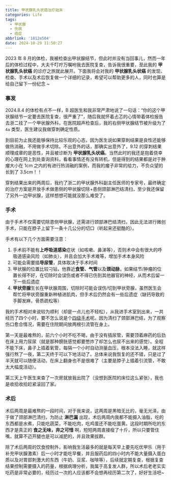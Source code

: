 ```yaml
---
title: 甲状腺乳头状癌治疗始末
categories: Life
tags:
  - 甲状腺
  - 伤病
  - 癌症
abbrlink: '1812e504'
date: 2024-10-29 11:50:27
---
```


2023 年 8 月的体检，我被检查出甲状腺结节，但此时并没有当回事儿，然而一年后的体检过程中，大夫千叮咛万嘱咐我去医院复查，告诉我很重要，至此我的 **甲状腺乳头状癌** 的诊疗之旅就此展开。下面我将会对我的 **甲状腺乳头状癌** 的发现、检查、手术以及术后恢复做一个详细的记录，希望可以帮助更多的人，同时也算是给自己留下一份纪念 ~

<!--more-->

### 事发
2024.8.4 的体检有点不一样，B 超医生和我非常严肃地说了一句话：“你的这个甲状腺结节一定要去医院复查，很严重了”，随后我就怀着忐忑的心情带着体检报告去浙二挂了一个甲状腺外科，在医院超声检查后，我的右侧甲状腺结节被升级为了`4a` 类型，医生建议我做穿刺确定性质。

到目前为止我还能够保持比较乐观的心态，因为医生说如果穿刺结果是良性还能够做热消融，不用做手术切除。不出意外的话，那确实出意外了，9.12 的穿刺结果顺理成章的是恶性，并且被诊断为 **甲状腺乳头状癌**。当然此时的我还是抱着侥幸的心理在网上到处查询资料，看看事情还有没有转机，但是得到的结果都是对于肿瘤大小在 1cm 之内的有进行热消融的案例，而我的瘤子非常的给力，不负众望的长到了 3.5cm！！

穿刺结果出来的两周后，我约了浙二的甲状腺外科副主任医师的专家号，最终确定的治疗方案是开放手术做患侧的甲状腺切除+患侧颈部淋巴结清扫，至少我还保留了另外一边甲状腺，这样想想可能就没那么难受了。

### 手术
由于手术不仅需要切除患侧甲状腺，还需进行颈部淋巴结清扫，因此无法进行微创手术，只能在脖子上留下一条十几公分的切口（听起来还挺酷的）。

手术有以下几个方面需要注意：
1. 手术前不能有**上呼吸道感染**症状（如咳嗽、鼻涕等），否则术中会有很大的呼吸道感染风险（如肺炎），并且会加大手术难等，增加手术本身风险
2. 可能会需要插**导尿管**，具体取决于手术时间
3. 甲状腺的位置比较刁钻，他靠近**食管、气管**以及**颈动脉**，如果结节/肿瘤的位置长得不好，在切除时会误伤或者不得已伤到其他器官的神经，从而术后留一下一些后遗症
4. **甲状旁腺**生长在甲状腺周围，切除时可能会误伤/切到甲状旁腺，虽然医生会帮忙将甲状旁腺重新种植进肌肉，但手术后仍然会有一些后遗症（缺钙导致的手脚发麻，骨质疏松等）

我的手术相对来说较为顺利（却是一点儿也不轻松），从我进手术室到出来，一共经历了四个小时，要不怎么说是个[四级手术](https%3A%2F%2Fniha.org.cn%2Fprod-api%2Fprofile%2Fupload%2F2024%2F09%2F09%2F%25E5%2585%25B3%25E4%25BA%258E%25E5%258F%2591%25E5%25B8%2583%25E4%25B8%25AD%25E5%259B%25BD%25E5%258C%25BB%25E7%2596%2597%25E8%25B4%25A8%25E9%2587%258F%25E5%25A4%25A7%25E4%25BC%259A%25E4%25B8%2593%25E5%25AE%25B6%25E8%25A7%25A3%25E6%259E%2590%25E2%2580%2594%25E3%2580%258A%25E5%258C%25BB%25E7%2596%2597%25E6%259C%25BA%25E6%259E%2584%25E5%259B%259B%25E7%25BA%25A7%25E6%2589%258B%25E6%259C%25AF%25E5%2585%25A8%25E8%25BF%2587%25E7%25A8%258B%25E7%25AE%25A1%25E7%2590%2586%25EF%25BC%2588%25E4%25B8%2593%25E5%25AE%25B6%25E8%25A7%25A3%25E6%259E%2590%25EF%25BC%2589%25E3%2580%258B%25E7%259A%2584%25E9%2580%259A%25E7%259F%25A5_20240909144340A034.pdf&usg=AOvVaw3s5NQJOrpCOq_Tm-WzFU2X&opi=89978449)呢。因为清扫了颈部淋巴结，为了观察伤口愈合情况，需要在住院期间放两根引流管在身上。

第一天是最难熬的，前六个小时不吃不喝，由于没有插尿管，需要顶着麻药的后劲在床上用力尿尿（就是那种膀胱感觉都要憋炸了却怎么也尿不出来的感觉）。全程不能下床，鼻子上插着氧管，每隔一个小时自动测量血压，根本没法入睡，就这样强行熬了一夜，第二天终于可以下地活动了。总体来说我恢复的还不错，只是过了半天就可以随便活动，在床上翻身也不是很难了（主要是脖子上插着引流管，不敢太大幅度活动）。

第三天上午医生来查了一次房就放我出院了（没想到医院的床位这么紧张），我也是收拾收拾赶紧滚回了家。

### 术后
术后两周是最难熬的一段时间，对于我来说，这两周是黑暗无比的，毫无光泽。由于做了颈部淋巴清扫，为防止 **淋巴漏** 出现，术后两周内我都不能摄入油脂，吃的东西都是水煮，只能吃蔬菜，不能吃肉，吃鸡蛋还不能吃蛋黄。这段时期所吃的东西才是真正的 **食之无味，弃之可惜** 啊，短短两周直接瘦了十斤，所以只要管住嘴，就算不迈开腿也是可以减肥的，并且效果拔群。

除了术后两周的饮食控制外，影响我生活最多的就是每天早上要先吃优甲乐（用于补充甲状腺激素）后一小时才能吃早餐，并且服药后的四小时内不能大量摄入蛋白质以及对胃部刺激大的东西（牛奶、豆浆、咖啡等），后续就定期复查，根据复查结果控制需要摄入的药量，根据病理分析，我属于高复发人群，所以术后老老实实吃药是非常必要的，经历过一次的人应该都不会想再经历第二次了，好好生活吧~